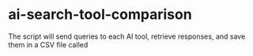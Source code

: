 # ai-search-tool-comparison
The script will send queries to each AI tool, retrieve responses, and save them in a CSV file called
